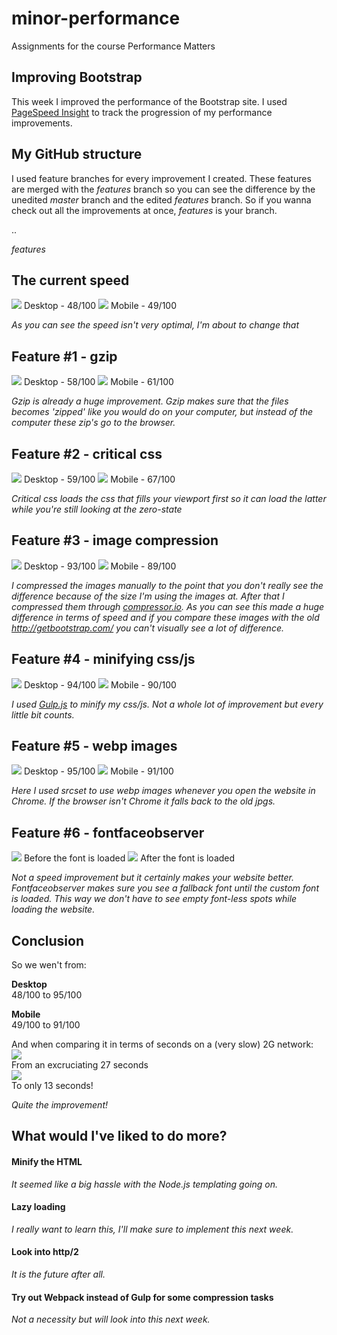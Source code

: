 # minor-performance
Assignments for the course Performance Matters

## Improving Bootstrap
This week I improved the performance of the Bootstrap site. I used <a href="https://developers.google.com/speed/pagespeed/insights/?hl=nl">PageSpeed Insight</a> to track the progression of my performance improvements.

## My GitHub structure
I used feature branches for every improvement I created. These features are merged with the *features* branch so you can see the difference by the unedited *master* branch and the edited *features* branch. So if you wanna check out all the improvements at once, *features* is your branch.


..

*features*

## The current speed
<img src="screens/1rawdes.png">  
Desktop - 48/100  
<img src="screens/1rawmob.png">  
Mobile - 49/100  
  
*As you can see the speed isn't very optimal, I'm about to change that*

## Feature #1 - gzip
<img src="./screens/2gzipdes.png">  
Desktop - 58/100  
<img src="./screens/2gzipmob.png">  
Mobile - 61/100  
  
*Gzip is already a huge improvement. Gzip makes sure that the files becomes 'zipped' like you would do on your computer, but instead of the computer these zip's go to the browser.*

## Feature #2 - critical css
<img src="./screens/3criticaldes.png">  
Desktop - 59/100  
<img src="./screens/3criticalmob.png">  
Mobile - 67/100  
  
*Critical css loads the css that fills your viewport first so it can load the latter while you're still looking at the zero-state*

## Feature #3 - image compression
<img src="./screens/4imagedes.png">  
Desktop - 93/100  
<img src="./screens/4imagemob.png">  
Mobile - 89/100  
  
*I compressed the images manually to the point that you don't really see the difference because of the size I'm using the images at. After that I compressed them through <a href="compressor.io">compressor.io</a>. As you can see this made a huge difference in terms of speed and if you compare these images with the old <a href="http://getbootstrap.com/">http://getbootstrap.com/</a> you can't visually see a lot of difference.*

## Feature #4 - minifying css/js
<img src="./screens/6compressdes.png">  
Desktop - 94/100  
<img src="./screens/6compressmob.png">  
Mobile - 90/100 
  
*I used <a href="http://gulpjs.com/">Gulp.js</a> to minify my css/js. Not a whole lot of improvement but every little bit counts.*

## Feature #5 - webp images
<img src="./screens/7webpdes.png">  
Desktop - 95/100  
<img src="./screens/7webpmob.png">  
Mobile - 91/100
  
*Here I used srcset to use webp images whenever you open the website in Chrome. If the browser isn't Chrome it falls back to the old jpgs.*

## Feature #6 - fontfaceobserver
<img src="./screens/5fontface.png">  
Before the font is loaded  

<img src="./screens/5fontfaceres.png">  
After the font is loaded  
  
*Not a speed improvement but it certainly makes your website better. Fontfaceobserver makes sure you see a fallback font until the custom font is loaded. This way we don't have to see empty font-less spots while loading the website.*

## Conclusion
So we wen't from:  
  
**Desktop**  
48/100 to 95/100  
  
**Mobile**  
49/100 to 91/100  

And when comparing it in terms of seconds on a (very slow) 2G network:  
<img src="./screens/speedold.png">  
From an excruciating 27 seconds  
<img src="./screens/speednew.png">  
To only 13 seconds!

*Quite the improvement!*

## What would I've liked to do more?
#### Minify the HTML
*It seemed like a big hassle with the Node.js templating going on.*
#### Lazy loading
*I really want to learn this, I'll make sure to implement this next week.*
#### Look into http/2
*It is the future after all.*
#### Try out Webpack instead of Gulp for some compression tasks
*Not a necessity but will look into this next week.*

